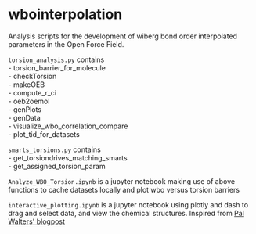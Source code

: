 # wbointerpolation
Analysis scripts for the development of wiberg bond order interpolated parameters in the Open Force Field. 

`torsion_analysis.py` contains \
	-  torsion_barrier_for_molecule \
	-  checkTorsion \
	-  makeOEB \
	-  compute_r_ci \
	-  oeb2oemol \
 	-  genPlots \
	-  genData \
	-  visualize_wbo_correlation_compare \
	-  plot_tid_for_datasets 


`smarts_torsions.py` contains \
	-  get_torsiondrives_matching_smarts \
	-  get_assigned_torsion_param 
	

`Analyze_WBO_Torsion.ipynb` is a jupyter notebook making use of above functions to cache datasets locally and plot wbo versus torsion barriers


`interactive_plotting.ipynb` is a jupyter notebook using plotly and dash to drag and select data, and view the chemical structures. Inspired from [Pal Walters' blogpost](http://practicalcheminformatics.blogspot.com/2019/11/interactive-plots-with-chemical.html)
